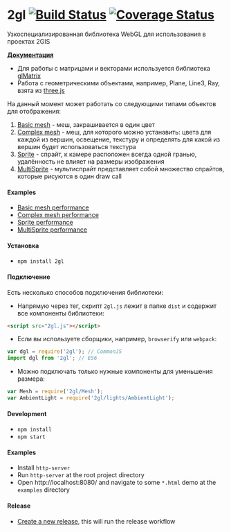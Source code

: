 # 2gl [![Build Status](https://travis-ci.org/2gis/2gl.svg?branch=master)](https://travis-ci.org/2gis/2gl) [![Coverage Status](https://coveralls.io/repos/2gis/2gl/badge.svg?branch=master&service=github)](https://coveralls.io/github/2gis/2gl?branch=master)
Узкоспециализированная библиотека WebGL для использования в проектах 2GIS

**[Документация](https://2gis.github.io/2gl/docs)**

* Для работы с матрицами и векторами используется библиотека [glMatrix](http://glmatrix.net/)
* Работа с геометрическими объектами, например, Plane, Line3, Ray, взята из [three.js](http://threejs.org/)

На данный момент может работать со следующими типами объектов для отображения:

1. [Basic mesh](https://2gis.github.io/2gl/docs/BasicMeshMaterial.html) - меш, закрашивается в один цвет
2. [Complex mesh](https://2gis.github.io/2gl/docs/ComplexMeshMaterial.html) - меш, для которого можно устанавить: цвета для каждой из вершин, освещение, текстуру и определять для какой из вершин будет использоваться текстура
3. [Sprite](https://2gis.github.io/2gl/docs/Sprite.html) - спрайт, к камере расположен всегда одной гранью, удалённость не влияет на размеры изображения
4. [MultiSprite](https://2gis.github.io/2gl/docs/MultiSprite.html) - мультиспрайт представляет собой множество спрайтов, которые рисуются в один draw call

#### Examples
* [Basic mesh performance](https://2gis.github.io/2gl/examples/basicMeshPerformance)
* [Complex mesh performance](https://2gis.github.io/2gl/examples/complexMeshPerformance)
* [Sprite performance](https://2gis.github.io/2gl/examples/spritePerformance)
* [MultiSprite performance](https://2gis.github.io/2gl/examples/multiSpritePerformance)

#### Установка
* `npm install 2gl`

#### Подключение
Есть несколько способов подключения библиотеки:
* Напрямую через тег, скрипт `2gl.js` лежит в папке `dist` и содержит все компоненты библиотеки:
```html
<script src="2gl.js"></script>
```
* Если вы используете сборщики, например, `browserify` или `webpack`:
```js
var dgl = require('2gl'); // CommonJS
import dgl from '2gl'; // ES6
```
* Можно подключать только нужные компоненты для уменьшения размера:
```js
var Mesh = require('2gl/Mesh');
var AmbientLight = require('2gl/lights/AmbientLight');
```

#### Development
* `npm install`
* `npm start`

#### Examples
* Install `http-server`
* Run `http-server` at the root project directory
* Open http://localhost:8080/ and navigate to some `*.html` demo at the `examples` directory

#### Release
* [Create a new release](https://github.com/2gis/2gl/releases), this will run the release workflow
